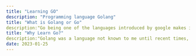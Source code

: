 ```yaml
---
title: "Learning GO"
description: "Programming language Golang"
title: "What is Golang or Go"
description:"Go being one of the languages introduced by google makes it fascinating to learn and to know more about as this language is said to be used as a replacement for the current backend node js, my goal from masters is to become a Website developer and learning this language should help me get closer to my dream to become a web developer"
title: "Why Learn Go?"
description:"Golang was a language not known to me until recent times, But a few days back i received an opportunity to become a teaching assistant for Artificial Intelligence, With that opportunity the projects that were supposed to be done by the students should be in Go, I took this as an opportunity and as I entered the Software Engineering class we were instructed that we need to learn a new language through this whole course so I thought to myself why not integrate both in one and learn the language and also work on the projects related to GO at the same time. This is my motivation to learn GO"
date: 2023-01-25
---
```


